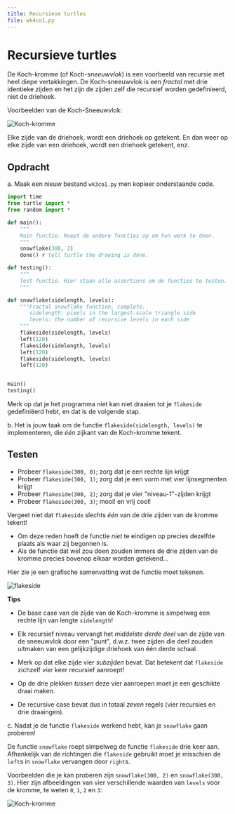 ```yaml
---
title: Recursieve turtles
file: wk4co1.py
---
```


# Recursieve turtles

De Koch-kromme (of Koch-*sneeuwvlok*) is een voorbeeld van recursie met heel diepe vertakkingen. De Koch-sneeuwvlok is een *fractal* met drie identieke zijden en het zijn de zijden zelf die recursief worden gedefinieerd, niet de driehoek.

Voorbeelden van de Koch-Sneeuwvlok:

![Koch-kromme](images/turtles/koch.png)

Elke zijde van de driehoek, wordt een driehoek op getekent. En dan weer op elke zijde van een driehoek, wordt een driehoek getekent, enz.

## Opdracht

a. Maak een nieuw bestand `wk3co1.py` men kopieer onderstaande code.


```python
import time
from turtle import *
from random import *

def main():
    """
    Main functie. Roept de andere functies op om hun werk te doen.
    """
    snowflake(300, 2)
    done() # tell turtle the drawing is done.

def testing():
    """
    Test functie. Hier staan alle assertions om de functies te testen.
    """

def snowflake(sidelength, levels):
    """Fractal snowflake function, complete.
       sidelength: pixels in the largest-scale triangle side
       levels: the number of recursive levels in each side
    """
    flakeside(sidelength, levels)
    left(120)
    flakeside(sidelength, levels)
    left(120)
    flakeside(sidelength, levels)
    left(120)


main()
testing()
```

Merk op dat je het programma niet kan niet draaien tot je `flakeside` gedefiniëerd hebt, en dat is de volgende stap.

b. Het is jouw taak om de functie `flakeside(sidelength, levels)` te implementeren, die *één* zijkant van de Koch-kromme tekent.



## Testen

-   Probeer `flakeside(300, 0)`; zorg dat je een rechte lijn krijgt
-   Probeer `flakeside(300, 1)`; zorg dat je een vorm met vier lijnsegmenten krijgt
-   Probeer `flakeside(300, 2)`; zorg dat je vier "niveau-1"-zijden krijgt
-   Probeer `flakeside(300, 3)`; mooi! en vrij cool!

Vergeet niet dat `flakeside` slechts *één* van de drie zijden van de kromme tekent!

-   Om deze reden hoeft de functie *niet* te eindigen op precies dezelfde plaats als waar zij begonnen is.
-   Als de functie dat wel zou doen zouden immers de drie zijden van de kromme precies bovenop elkaar worden getekend...


Hier zie je een grafische samenvatting wat de functie moet tekenen.

![flakeside](images/turtles/flakeside.png)

**Tips**

-   De base case van de zijde van de Koch-kromme is simpelweg een rechte lijn van lengte `sidelength`!

- Elk recursief niveau vervangt het *middelste derde deel* van de zijde van de sneeuwvlok door een "punt", d.w.z. twee zijden die deel zouden uitmaken van een gelijkzijdige driehoek van één derde schaal.
-   Merk op dat elke zijde vier *subzijden* bevat. Dat betekent dat `flakeside` zichzelf *vier* keer recursief aanroept!
-   Op de drie plekken *tussen* deze vier aanroepen moet je een geschikte draai maken.
-   De recursive case bevat dus in totaal *zeven* regels (vier recursies en drie draaingen).

c.
Nadat je de functie `flakeside` werkend hebt, kan je `snowflake` gaan proberen!

De functie `snowflake` roept simpelweg de functie `flakeside` drie keer aan. Afhankelijk van de richtingen die `flakeside` gebruikt moet je misschien de `left`s in `snowflake` vervangen door `right`s.

Voorbeelden die je kan proberen zijn `snowflake(300, 2)` en `snowflake(300, 3)`. Hier zijn afbeeldingen van vier verschillende waarden van `levels` voor de kromme, te weten `0`, `1`, `2` en `3`:

![Koch-kromme](images/turtles/koch.png)

